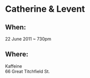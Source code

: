 # Catherine & Levent

## When:

22 June 2011 ~ 730pm

## Where:

Kaffeine  
66 Great Titchfield St.

